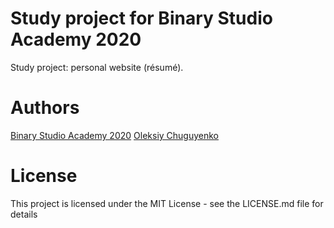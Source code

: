 # Study project for Binary Studio Academy 2020
Study project: personal website (résumé).

# Authors
[Binary Studio Academy 2020](https://www.binary-studio.com)
[Oleksiy Chuguyenko](https://github.com/AleksGF/)

# License
This project is licensed under the MIT License - see the LICENSE.md file for details
